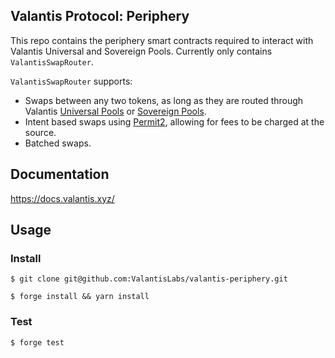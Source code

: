 ## Valantis Protocol: Periphery

This repo contains the periphery smart contracts required to interact with Valantis Universal and Sovereign Pools. Currently only contains `ValantisSwapRouter`.

`ValantisSwapRouter` supports:

- Swaps between any two tokens, as long as they are routed through Valantis [Universal Pools](https://github.com/ValantisLabs/valantis-core/blob/main/src/pools/UniversalPool.sol) or [Sovereign Pools](https://docs.valantis.xyz/sovereign-pool-subpages).
- Intent based swaps using [Permit2](https://github.com/Uniswap/permit2), allowing for fees to be charged at the source.
- Batched swaps.

## Documentation

https://docs.valantis.xyz/

## Usage

### Install

```shell
$ git clone git@github.com:ValantisLabs/valantis-periphery.git
```

```shell
$ forge install && yarn install
```

### Test

```shell
$ forge test
```
